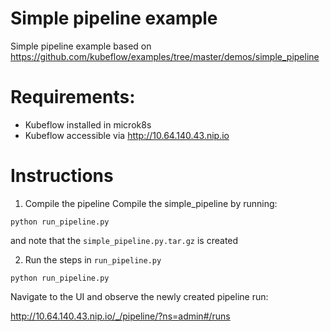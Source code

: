 # Simple pipeline example

Simple pipeline example based on https://github.com/kubeflow/examples/tree/master/demos/simple_pipeline

# Requirements: 
- Kubeflow installed in microk8s
- Kubeflow accessible via http://10.64.140.43.nip.io

# Instructions

1. Compile the pipeline
Compile the simple_pipeline by running:
```commandline
python run_pipeline.py
```
and note that the `simple_pipeline.py.tar.gz` is created

2. Run the steps in `run_pipeline.py`

```commandline
python run_pipeline.py
```

Navigate to the UI and observe the newly created pipeline run:

http://10.64.140.43.nip.io/_/pipeline/?ns=admin#/runs

